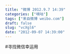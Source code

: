 ```yaml
---
title: "微博 2012.9.7 14:39"
categories: ["嘀咕"]
tags: ["来自微博 weibo.com"]
draft: false
slug: "vcXgl6"
date: "2012-09-07 14:39:00"
---
```


<p>#寻找微信幸运用 ​​​​</p>
